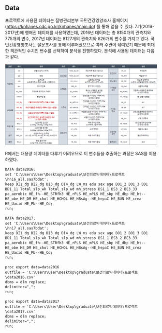 ## Data

프로젝트에 사용된 데이터는 질병관리본부 국민건강영양조사 홈페이지(https://knhanes.cdc.go.kr/knhanes/main.do) 를 통해 얻을 수 있다.
7기(2016-2017년)에 행해진 데이터를 사용하였는데,
2016년 데이터는 총 8150개의 관측치와 775개의 변수, 2017년 데이터는 8127개의 관측치와 826개의 변수를 가지고 있다. 
국민건강영양조사는 설문조사를 통해 이루어졌으므로 여러 주관이 섞여있기 때문에 최대한 객관적인 수치인 변수를 선택하여 분석을 진행하였다.
분석에 사용된 데이터는 다음과 같다.

![](variables.PNG)

R에서는 대용량 데이터를 다루기 어려우므로 이 변수들을 추출하는 과정은 SAS를 이용하였다.
```
DATA data2016;
set 'C:\Users\User\Desktop\graduate\보건의료빅데이터\프로젝트\hn16_all.sas7bdat';
keep DI1_dg DI2_dg DI3_dg DI4_dg LW_ms edu sex age BO1_2 BO1_3 BD1 BD1_11 Total_slp_wk Total_slp_wd mh_stress BS1_1 BS3_2 BE3_33 pa_aerobic HE_fh--HE_STRfh3 HE_rPLS HE_mPLS HE_sbp HE_dbp HE_ht--HE_obe HE_DM HE_chol HE_HCHOL HE_HBsAg--HE_hepaC HE_BUN HE_crea HE_Uacid HE_Pb--HE_Cd;
run;

DATA data2017;
set 'C:\Users\User\Desktop\graduate\보건의료빅데이터\프로젝트\hn17_all.sas7bdat';
keep DI1_dg DI2_dg DI3_dg DI4_dg LW_ms edu sex age BO1_2 BO1_3 BD1 BD1_11 Total_slp_wk Total_slp_wd mh_stress BS1_1 BS3_2 BE3_33 pa_aerobic HE_fh--HE_STRfh3 HE_rPLS HE_mPLS HE_sbp HE_dbp HE_ht--HE_obe HE_DM HE_chol HE_HCHOL HE_HBsAg--HE_hepaC HE_BUN HE_crea HE_Uacid HE_Pb--HE_Cd;
run;

proc export data=data2016 
outfile = 'C:\Users\User\Desktop\graduate\보건의료빅데이터\프로젝트\data2016.csv'
dbms = dlm replace;
delimiter=",";
run;

proc export data=data2017 
outfile = 'C:\Users\User\Desktop\graduate\보건의료빅데이터\프로젝트\data2017.csv' 
dbms = dlm replace;
delimiter=",";
run;
```
